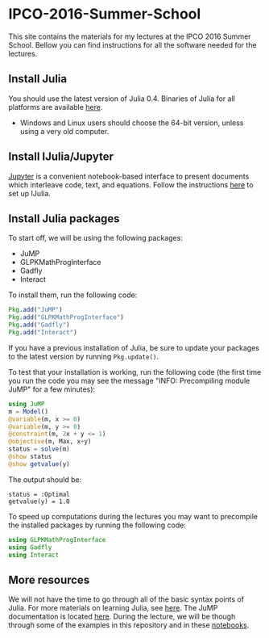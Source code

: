 # IPCO-2016-Summer-School

This site contains the materials for my lectures at the IPCO 2016 Summer School. Bellow you can find instructions for all the software needed for the lectures.

## Install Julia

You should use the latest version of Julia 0.4.
Binaries of Julia for all platforms are available [here](http://julialang.org/downloads/).

- Windows and Linux users should choose the 64-bit version, unless using a very old computer.

## Install IJulia/Jupyter

[Jupyter](http://jupyter.org/) is a convenient notebook-based interface to present documents which interleave code, text, and equations.
Follow the instructions [here](https://github.com/stevengj/julia-mit#installing-julia-and-ijulia) to set up IJulia.

## Install Julia packages

To start off, we will be using the following packages:
- JuMP
- GLPKMathProgInterface
- Gadfly
- Interact

To install them, run the following code:
```julia
Pkg.add("JuMP")
Pkg.add("GLPKMathProgInterface")
Pkg.add("Gadfly")
Pkg.add("Interact")
```
If you have a previous installation of Julia,
be sure to update your packages to the latest version by running ``Pkg.update()``.

To test that your installation is working, run the following code (the first time you run the code you may see the message "INFO: Precompiling module JuMP" for a few minutes):

```julia
using JuMP
m = Model()
@variable(m, x >= 0)
@variable(m, y >= 0)
@constraint(m, 2x + y <= 1)
@objective(m, Max, x+y)
status = solve(m)
@show status
@show getvalue(y)
```

The output should be:

```
status = :Optimal
getvalue(y) = 1.0
```

To speed up computations during the lectures you may want to precompile the installed packages by running the following code: 
```julia
using GLPKMathProgInterface
using Gadfly
using Interact
```

## More resources

We will not have the time to go through all of the basic syntax points of Julia. For more materials on learning Julia,
see [here](http://julialang.org/learning/). The JuMP documentation is located [here](http://www.juliaopt.org/JuMP.jl/0.13/).
During the lecture, we will be though through some of the examples in this repository and in these
[notebooks](http://nbviewer.jupyter.org/github/JuliaOpt/juliaopt-notebooks/tree/master/notebooks/).
